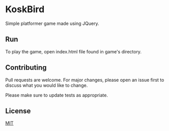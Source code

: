# KoskBird

Simple platformer game made using JQuery.

## Run

To play the game, open index.html file found in game's directory.

## Contributing
Pull requests are welcome. For major changes, please open an issue first to discuss what you would like to change.

Please make sure to update tests as appropriate.

## License
[MIT](https://choosealicense.com/licenses/mit/)
